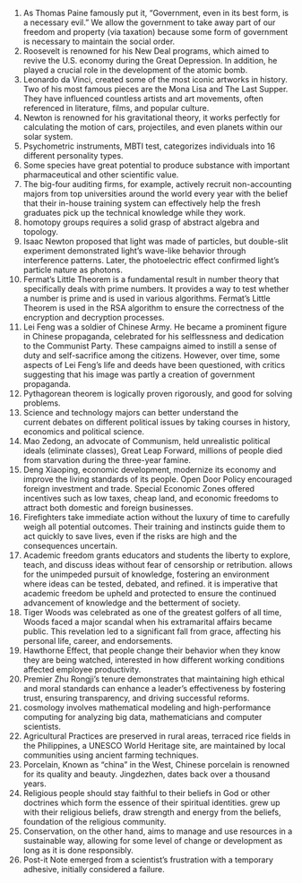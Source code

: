 1. As Thomas Paine famously put it, “Government, even in its best form, is a necessary evil.” We allow the government to take away part of our freedom and property (via taxation) because some form of government is necessary to maintain the social order. 
2. Roosevelt is renowned for his New Deal programs, which aimed to revive the U.S. economy during the Great Depression. In addition, he played a crucial role in the development of the atomic bomb.
3. Leonardo da Vinci, created some of the most iconic artworks in history. Two of his most famous pieces are the Mona Lisa and The Last Supper. They have influenced countless artists and art movements, often referenced in literature, films, and popular culture.
4. Newton is renowned for his gravitational theory, it works perfectly for calculating the motion of cars, projectiles, and even planets within our solar system.
5. Psychometric instruments, MBTI test, categorizes individuals into 16 different personality types.
6. Some species have great potential to produce substance with important pharmaceutical and other scientific value.
7. The big-four auditing firms, for example, actively recruit non-accounting majors from top universities around the world every year with the belief that their in-house training system can effectively help the fresh graduates pick up the technical knowledge while they work.
8. homotopy groups requires a solid grasp of abstract algebra and topology.
9. Isaac Newton proposed that light was made of particles, but double-slit experiment demonstrated light’s wave-like behavior through interference patterns. Later, the photoelectric effect confirmed light’s particle nature as photons.
10. Fermat’s Little Theorem is a fundamental result in number theory that specifically deals with prime numbers. It provides a way to test whether a number is prime and is used in various algorithms. Fermat’s Little Theorem is used in the RSA algorithm to ensure the correctness of the encryption and decryption processes.
11. Lei Feng was a soldier of Chinese Army. He became a prominent figure in Chinese propaganda, celebrated for his selflessness and dedication to the Communist Party. These campaigns aimed to instill a sense of duty and self-sacrifice among the citizens. However, over time, some aspects of Lei Feng’s life and deeds have been questioned, with critics suggesting that his image was partly a creation of government propaganda.
12. Pythagorean theorem is logically proven rigorously, and good for solving problems.
13. Science and technology majors can better understand the current debates on different political issues by taking courses in history, economics and political science.
14. Mao Zedong, an advocate of Communism, held unrealistic political ideals (eliminate classes), Great Leap Forward, millions of people died from starvation during the three-year famine.
15. Deng Xiaoping, economic development, modernize its economy and improve the living standards of its people. Open Door Policy encouraged foreign investment and trade. Special Economic Zones offered incentives such as low taxes, cheap land, and economic freedoms to attract both domestic and foreign businesses.
16. Firefighters take immediate action without the luxury of time to carefully weigh all potential outcomes. Their training and instincts guide them to act quickly to save lives, even if the risks are high and the consequences uncertain.
17. Academic freedom grants educators and students the liberty to explore, teach, and discuss ideas without fear of censorship or retribution. allows for the unimpeded pursuit of knowledge, fostering an environment where ideas can be tested, debated, and refined. it is imperative that academic freedom be upheld and protected to ensure the continued advancement of knowledge and the betterment of society.
18. Tiger Woods was celebrated as one of the greatest golfers of all time, Woods faced a major scandal when his extramarital affairs became public. This revelation led to a significant fall from grace, affecting his personal life, career, and endorsements.
19. Hawthorne Effect, that people change their behavior when they know they are being watched, interested in how different working conditions affected employee productivity.
20. Premier Zhu Rongji’s tenure demonstrates that maintaining high ethical and moral standards can enhance a leader’s effectiveness by fostering trust, ensuring transparency, and driving successful reforms.
22. cosmology involves mathematical modeling and high-performance computing for analyzing big data, mathematicians and computer scientists.
23. Agricultural Practices are preserved in rural areas, terraced rice fields in the Philippines, a UNESCO World Heritage site, are maintained by local communities using ancient farming techniques.
24. Porcelain, Known as “china” in the West, Chinese porcelain is renowned for its quality and beauty. Jingdezhen, dates back over a thousand years.
25. Religious people should stay faithful to their beliefs in God or other doctrines which form the essence of their spiritual identities. grew up with their religious beliefs, draw strength and energy from the beliefs, foundation of the religious community.
26. Conservation, on the other hand, aims to manage and use resources in a sustainable way, allowing for some level of change or development as long as it is done responsibly.
27. Post-it Note emerged from a scientist’s frustration with a temporary adhesive, initially considered a failure.